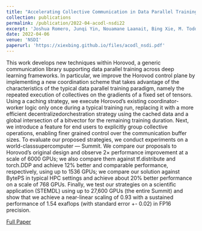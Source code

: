 ```yaml
---
title: "Accelerating Collective Communication in Data Parallel Training across Deep Learning Frameworks"
collection: publications
permalink: /publication/2022-04-acodl-nsdi22
excerpt: 'Joshua Romero, Junqi Yin, Nouamane Laanait, Bing Xie, M. Todd Young, Sean Treichler, Vitalii Starchenko, Albina Borisevich, Alex Sergeev, Michael Matheson'
date: 2022-04-06
venue: 'NSDI'
paperurl: 'https://xiexbing.github.io/files/acodl_nsdi.pdf'
---
```

This work develops new techniques within Horovod, a generic communication library supporting data parallel training across deep  learning  frameworks. In  particular, we  improve  the Horovod  control  plane  by  implementing  a  new  coordination scheme that takes advantage of the characteristics of the typical data parallel training paradigm, namely the repeated execution of collectives on the gradients of a fixed set of tensors. Using a caching strategy, we execute Horovod’s existing coordinator-worker logic only once during a typical training run, replacing it with a more efficient decentralizedorchestration  strategy using  the  cached data  and a  global intersection of a bitvector for the remaining training duration. Next, we introduce a feature for end users to explicitly group collective operations, enabling finer grained control over the communication buffer sizes. To evaluate our proposed strategies, we conduct experiments on a world-classsupercomputer — Summit.  We compare our proposals to Horovod’s original design and observe 2× performance improvement at a scale of 6000 GPUs; we also compare them against tf.distribute and torch.DDP and achieve 12% better and comparable performance, respectively, using up to 1536 GPUs; we compare our solution against BytePS in typical HPC settings and achieve about 20% better performance on a scale of 768 GPUs. Finally, we test our strategies on a scientific application (STEMDL) using up to 27,600 GPUs (the entire Summit) and show that we achieve a near-linear scaling of 0.93 with a sustained performance of 1.54 exaflops (with standard error +- 0.02) in FP16 precision.

[Full Paper](https://xiexbing.github.io/files/acodl_nsdi.pdf)
